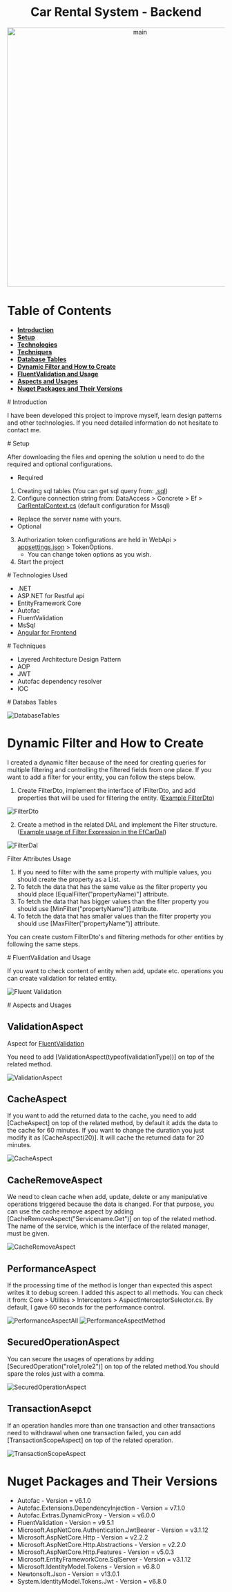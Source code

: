 <h1 align="center">Car Rental System - Backend</h1> 
<p align="center">
  <img src="https://github.com/salihyanbal/CarRentalProject/blob/master/GitHub/images-for-read-me/white-logo-on-black-background.png" width="600" alt="main">
</p>

# Table of Contents

- <a href="#introduction">**Introduction**</a>
- <a href="#setup">**Setup**</a>
- <a href="#technologies">**Technologies**</a>
- <a href="#techniques">**Techniques**</a>
- <a href="#databasetables">**Database Tables**</a>
- <a href="#dynamicfilter">**Dynamic Filter and How to Create**</a>
- <a href="#fluentvalidation">**FluentValidation and Usage**</a>
- <a href="#aspects">**Aspects and Usages**</a>
- <a href="#nugetpackages">**Nuget Packages and Their Versions**</a>

<div id="introduction">
# Introduction

I have been developed this project to improve myself, learn design patterns and other technologies. If you need detailed information do not hesitate to contact me.
</div>

<div id="setup">
# Setup
  
After downloading the files and opening the solution u need to do the required and optional configurations.

- Required
1. Creating sql tables (You can get sql query from: [.sql](https://github.com/salihyanbal/CarRentalProject/blob/master/carrental.sql))
2. Configure connection string from: DataAccess > Concrete > Ef > [CarRentalContext.cs](https://github.com/salihyanbal/CarRentalProject/blob/master/DataAccess/Concrete/Ef/CarRentalContext.cs) (default configuration for Mssql) 
- Replace the server name with yours.
- Optional
3. Authorization token configurations are held in WebApi > [appsettings.json](https://github.com/salihyanbal/CarRentalProject/blob/master/WebAPI/appsettings.json) > TokenOptions. 
	- You can change token options as you wish.
4. Start the project
</div>

<div id="technologies">
# Technologies Used

* .NET
* ASP.NET for Restful api
* EntityFramework Core
* Autofac
* FluentValidation
* MsSql
* [Angular for Frontend](https://github.com/salihyanbal/car-rental-ng)
</div>

<div id="techniques">
# Techniques

* Layered Architecture Design Pattern
* AOP
* JWT
* Autofac dependency resolver
* IOC
</div>

<div id="databasetables">
# Databas Tables

![DatabaseTables](https://github.com/salihyanbal/CarRentalProject/blob/master/GitHub/images-for-read-me/sqltables.png)
</div>

<div id="dynamicfilter">
  
# Dynamic Filter and How to Create

I created a dynamic filter because of the need for creating queries for multiple filtering and controlling the filtered fields from one place.
If you want to add a filter for your entity, you can follow the steps below.

1. Create FilterDto, implement the interface of IFilterDto, and add properties that will be used for filtering the entity. ([Example FilterDto](https://github.com/salihyanbal/CarRentalProject/blob/master/Entities/DTOs/CarDetailFilterDto.cs))

![FilterDto](https://github.com/salihyanbal/CarRentalProject/blob/master/GitHub/images-for-read-me/filter-dto.jpg)

2. Create a method in the related DAL and implement the Filter structure. ([Example usage of Filter Expression in the EfCarDal](https://github.com/salihyanbal/CarRentalProject/blob/master/DataAccess/Concrete/Ef/EfCarDal.cs))

![FilterDal](https://github.com/salihyanbal/CarRentalProject/blob/master/GitHub/images-for-read-me/dal-for-filter.jpg)

Filter Attributes Usage

1. If you need to filter with the same property with multiple values, you should create the property as a List.
2. To fetch the data that has the same value as the filter property you should place [EqualFilter("propertyName)"] attribute.
3. To fetch the data that has bigger values than the filter property you should use [MinFilter("propertyName")] attribute.
4. To fetch the data that has smaller values than the filter property you should use [MaxFilter("propertyName")] attribute.

You can create custom FilterDto's and filtering methods for other entities by following the same steps.


</div>

<div id="fluentvalidation">
# FluentValidation and Usage

If you want to check content of entity when add, update etc. operations you can create validation for related entity.

![Fluent Validation](https://github.com/salihyanbal/CarRentalProject/blob/master/GitHub/images-for-read-me/fluent-validation.jpg)


</div>

<div id="aspects">
# Aspects and Usages
  
## ValidationAspect

Aspect for [FluentValidation](#fluentvalidation)

You need to add [ValidationAspect(typeof(validationType))] on top of the related method.

![ValidationAspect](https://github.com/salihyanbal/CarRentalProject/blob/master/GitHub/images-for-read-me/validation-aspect.jpg)

## CacheAspect

If you want to add the returned data to the cache, you need to add  [CacheAspect] on top of the related method, by default it adds the data to the cache for 60 minutes. 
If you want to change the duration you just modify it as [CacheAspect(20)]. It will cache the returned data for 20 minutes.

![CacheAspect](https://github.com/salihyanbal/CarRentalProject/blob/master/GitHub/images-for-read-me/cache-aspect.jpg)

## CacheRemoveAspect

We need to clean cache when add, update, delete or any manipulative operations triggered because the data is changed. For that purpose, you can use the cache remove aspect by adding [CacheRemoveAspect("Servicename.Get")] on top of the related method. The name of the service, which is the interface of the related manager, must be given.

![CacheRemoveAspect](https://github.com/salihyanbal/CarRentalProject/blob/master/cache-remove-aspect.jpg)

## PerformanceAspect

If the processing time of the method is longer than expected this aspect writes it to debug screen.
I added this aspect to all methods. You can check it from: Core > Utilites > Interceptors > AspectInterceptorSelector.cs. By default, I gave 60 seconds for the performance control.

![PerformanceAspectAll](https://github.com/salihyanbal/CarRentalProject/blob/master/Github/images-for-read-me/performance-aspect-all.jpg)
![PerformanceAspectMethod](https://github.com/salihyanbal/CarRentalProject/blob/master/Github/images-for-read-me/performance-aspect-method.jpg)

## SecuredOperationAspect

You can secure the usages of operations by adding [SecuredOperation("role1,role2")] on top of the related method.You should spare the roles just with a comma.

![SecuredOperationAspect](https://github.com/salihyanbal/CarRentalProject/blob/master/Github/images-for-read-me/secured-operation-aspect.jpg)

## TransactionAsepct

If an operation handles more than one transaction and other transactions need to withdrawal when one transaction failed, you can add [TransactionScopeAspect] on top of the related operation.

![TransactionScopeAspect](https://github.com/salihyanbal/CarRentalProject/blob/master/Github/images-for-read-me/transaction-scope-aspect.jpg)
</div>

<div id="nugetpackages">

# Nuget Packages and Their Versions

* Autofac - Version = v6.1.0
* Autofac.Extensions.DependencyInjection - Version = v7.1.0
* Autofac.Extras.DynamicProxy - Version = v6.0.0
* FluentValidation - Version = v9.5.1
* Microsoft.AspNetCore.Authentication.JwtBearer - Version = v3.1.12
* Microsoft.AspNetCore.Http - Version = v2.2.2
* Microsoft.AspNetCore.Http.Abstractions - Version = v2.2.0
* Microsoft.AspNetCore.Http.Features - Version = v5.0.3
* Microsoft.EntityFrameworkCore.SqlServer - Version = v3.1.12
* Microsoft.IdentityModel.Tokens - Version = v6.8.0
* Newtonsoft.Json - Version = v13.0.1
* System.IdentityModel.Tokens.Jwt - Version = v6.8.0
  
</div>










